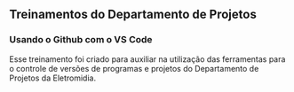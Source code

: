 
## Treinamentos do Departamento de Projetos

### Usando o Github com o VS Code
Esse treinamento foi criado para auxiliar na utilização das ferramentas para o controle de versões de programas e projetos do Departamento de Projetos da Eletromidia.


